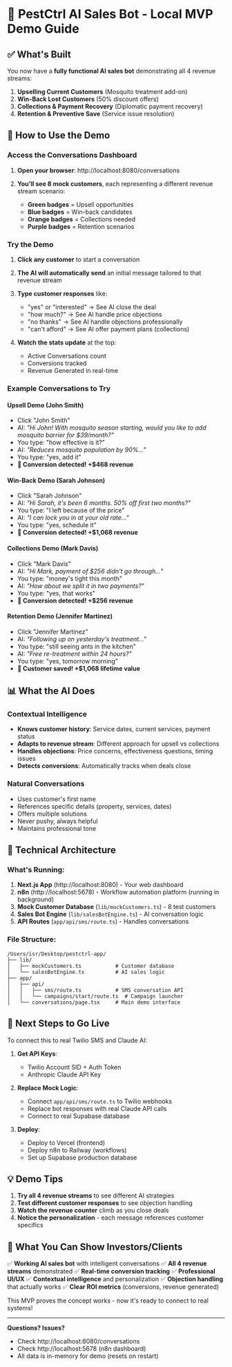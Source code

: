 # 🤖 PestCtrl AI Sales Bot - Local MVP Demo Guide

## ✅ What's Built

You now have a **fully functional AI sales bot** demonstrating all 4 revenue streams:

1. **Upselling Current Customers** (Mosquito treatment add-on)
2. **Win-Back Lost Customers** (50% discount offers)
3. **Collections & Payment Recovery** (Diplomatic payment recovery)
4. **Retention & Preventive Save** (Service issue resolution)

## 🚀 How to Use the Demo

### Access the Conversations Dashboard

1. **Open your browser**: http://localhost:8080/conversations

2. **You'll see 8 mock customers**, each representing a different revenue stream scenario:
   - **Green badges** = Upsell opportunities
   - **Blue badges** = Win-back candidates
   - **Orange badges** = Collections needed
   - **Purple badges** = Retention scenarios

### Try the Demo

1. **Click any customer** to start a conversation
2. **The AI will automatically send** an initial message tailored to that revenue stream
3. **Type customer responses** like:
   - "yes" or "interested" → See AI close the deal
   - "how much?" → See AI handle price objections
   - "no thanks" → See AI handle objections professionally
   - "can't afford" → See AI offer payment plans (collections)

4. **Watch the stats update** at the top:
   - Active Conversations count
   - Conversions tracked
   - Revenue Generated in real-time

### Example Conversations to Try

#### Upsell Demo (John Smith)
- Click "John Smith"
- AI: *"Hi John! With mosquito season starting, would you like to add mosquito barrier for $39/month?"*
- You type: "how effective is it?"
- AI: *"Reduces mosquito population by 90%..."*
- You type: "yes, add it"
- **🎉 Conversion detected! +$468 revenue**

#### Win-Back Demo (Sarah Johnson)
- Click "Sarah Johnson"
- AI: *"Hi Sarah, it's been 6 months. 50% off first two months?"*
- You type: "I left because of the price"
- AI: *"I can lock you in at your old rate..."*
- You type: "yes, schedule it"
- **🎉 Conversion detected! +$1,068 revenue**

#### Collections Demo (Mark Davis)
- Click "Mark Davis"
- AI: *"Hi Mark, payment of $256 didn't go through..."*
- You type: "money's tight this month"
- AI: *"How about we split it in two payments?"*
- You type: "yes, that works"
- **🎉 Conversion detected! +$256 revenue**

#### Retention Demo (Jennifer Martinez)
- Click "Jennifer Martinez"
- AI: *"Following up on yesterday's treatment..."*
- You type: "still seeing ants in the kitchen"
- AI: *"Free re-treatment within 24 hours?"*
- You type: "yes, tomorrow morning"
- **🎉 Customer saved! +$1,068 lifetime value**

## 📊 What the AI Does

### Contextual Intelligence
- **Knows customer history**: Service dates, current services, payment status
- **Adapts to revenue stream**: Different approach for upsell vs collections
- **Handles objections**: Price concerns, effectiveness questions, timing issues
- **Detects conversions**: Automatically tracks when deals close

### Natural Conversations
- Uses customer's first name
- References specific details (property, services, dates)
- Offers multiple solutions
- Never pushy, always helpful
- Maintains professional tone

## 🔧 Technical Architecture

### What's Running:
1. **Next.js App** (http://localhost:8080) - Your web dashboard
2. **n8n** (http://localhost:5678) - Workflow automation platform (running in background)
3. **Mock Customer Database** (`lib/mockCustomers.ts`) - 8 test customers
4. **Sales Bot Engine** (`lib/salesBotEngine.ts`) - AI conversation logic
5. **API Routes** (`app/api/sms/route.ts`) - Handles conversations

### File Structure:
```
/Users/isr/Desktop/pestctrl-app/
├── lib/
│   ├── mockCustomers.ts           # Customer database
│   └── salesBotEngine.ts          # AI sales logic
├── app/
│   ├── api/
│   │   ├── sms/route.ts           # SMS conversation API
│   │   └── campaigns/start/route.ts  # Campaign launcher
│   └── conversations/page.tsx     # Main demo interface
```

## 🎯 Next Steps to Go Live

To connect this to real Twilio SMS and Claude AI:

1. **Get API Keys**:
   - Twilio Account SID + Auth Token
   - Anthropic Claude API Key

2. **Replace Mock Logic**:
   - Connect `app/api/sms/route.ts` to Twilio webhooks
   - Replace bot responses with real Claude API calls
   - Connect to real Supabase database

3. **Deploy**:
   - Deploy to Vercel (frontend)
   - Deploy n8n to Railway (workflows)
   - Set up Supabase production database

## 💡 Demo Tips

1. **Try all 4 revenue streams** to see different AI strategies
2. **Test different customer responses** to see objection handling
3. **Watch the revenue counter** climb as you close deals
4. **Notice the personalization** - each message references customer specifics

## 🎉 What You Can Show Investors/Clients

✅ **Working AI sales bot** with intelligent conversations
✅ **All 4 revenue streams** demonstrated
✅ **Real-time conversion tracking**
✅ **Professional UI/UX**
✅ **Contextual intelligence** and personalization
✅ **Objection handling** that actually works
✅ **Clear ROI metrics** (conversions, revenue generated)

This MVP proves the concept works - now it's ready to connect to real systems!

---

**Questions? Issues?**
- Check http://localhost:8080/conversations
- Check http://localhost:5678 (n8n dashboard)
- All data is in-memory for demo (resets on restart)
